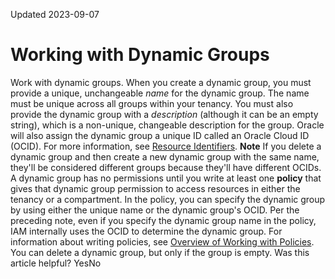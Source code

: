 Updated 2023-09-07
# Working with Dynamic Groups
Work with dynamic groups.
When you create a dynamic group, you must provide a unique, unchangeable _name_ for the dynamic group. The name must be unique across all groups within your tenancy. You must also provide the dynamic group with a _description_ (although it can be an empty string), which is a non-unique, changeable description for the group. Oracle will also assign the dynamic group a unique ID called an Oracle Cloud ID (OCID). For more information, see [Resource Identifiers](https://docs.oracle.com/en-us/iaas/Content/General/Concepts/identifiers.htm#Resource_Identifiers). 
**Note**
If you delete a dynamic group and then create a new dynamic group with the same name, they'll be considered different groups because they'll have different OCIDs. 
A dynamic group has no permissions until you write at least one **policy** that gives that dynamic group permission to access resources in either the tenancy or a compartment. In the policy, you can specify the dynamic group by using either the unique name or the dynamic group's OCID. Per the preceding note, even if you specify the dynamic group name in the policy, IAM internally uses the OCID to determine the dynamic group. For information about writing policies, see [Overview of Working with Policies](https://docs.oracle.com/en-us/iaas/Content/Identity/policymgmt/managingpolicies.htm#overview_policies). 
You can delete a dynamic group, but only if the group is empty.
Was this article helpful?
YesNo

